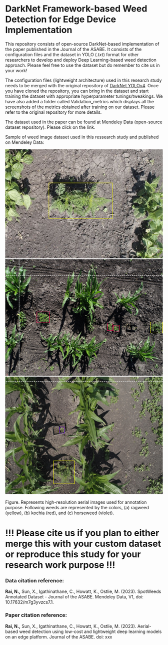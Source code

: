 # DarkNet Framework-based Weed Detection for Edge Device Implementation

This repository consists of open-source DarkNet-based implementation of the paper published in the Journal of the ASABE. It consists of the configuration files and the dataset in YOLO (*.txt*) format for other researchers to develop and deploy Deep Learning-based weed detection approach. Please feel free to use the dataset but do remember to cite us in your work!

The configuration files (lightweight architecture) used in this research study needs to be merged with the original repository of [DarkNet YOLOv4](https://github.com/AlexeyAB/darknet). Once you have cloned the repository, you can bring in the dataset and start training the dataset with appropriate hyperparameter tunings/tweakings. We have also added a folder called Validation_metrics which displays all the screenshots of the metrics obtained after training on our dataset. Please refer to the original repository for more details.  

The dataset used in the paper can be found at Mendeley Data (open-source dataset repository). Please click on the link.

Sample of weed image dataset used in this ressearch study and published on Mendeley Data:

![Ragweed-1](https://raw.githubusercontent.com/nitin-dominic/DarkNet-based_Weed_Detection/main/ragweed1.png?token=GHSAT0AAAAAACC33YWNS27RTGMQZYRWI4CWZGOXQSQ)
![Ragweed-2](https://raw.githubusercontent.com/nitin-dominic/DarkNet-based_Weed_Detection/main/ragweed4.png?token=GHSAT0AAAAAACC33YWMEBEURDOOVNZVYZ5YZGOXTGQ)
![Ragweed-3](https://raw.githubusercontent.com/nitin-dominic/DarkNet-based_Weed_Detection/main/ragweed5.png?token=GHSAT0AAAAAACC33YWMXADPOCSRNNX45NBEZGOXS2A)

Figure. Represents high-resolution aerial images used for annotation purpose. Following weeds are represented by the colors, (a) ragweed (yellow), (b) kochia (red), and (c) horseweed (violet).

# !!! Please cite us if you plan to either merge this with your custom dataset or reproduce this study for your research work purpose !!!

### Data citation reference:
**Rai, N.,** Sun, X., Igathinathane, C., Howatt, K., Ostlie, M. (2023). SpotWeeds Annotated Dataset - Journal of the ASABE. Mendeley Data, V1, doi: 10.17632/m7g3yvzcs7.1.

### Paper citation reference:
**Rai, N.,** Sun, X., Igathinathane, C., Howatt, K., Ostlie, M. (2023). Aerial-based weed detection using low-cost and lightweight deep learning models on an edge platform. Journal of the ASABE. doi: xxx
